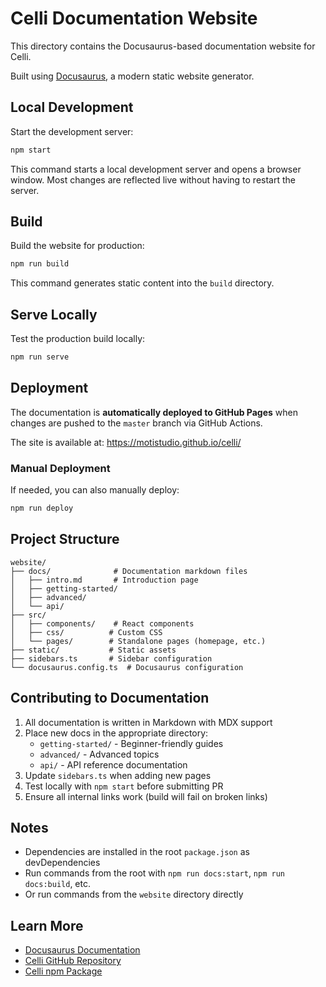 # Celli Documentation Website

This directory contains the Docusaurus-based documentation website for Celli.

Built using [Docusaurus](https://docusaurus.io/), a modern static website generator.

## Local Development

Start the development server:

```bash
npm start
```

This command starts a local development server and opens a browser window. Most changes are reflected live without having to restart the server.

## Build

Build the website for production:

```bash
npm run build
```

This command generates static content into the `build` directory.

## Serve Locally

Test the production build locally:

```bash
npm run serve
```

## Deployment

The documentation is **automatically deployed to GitHub Pages** when changes are pushed to the `master` branch via GitHub Actions.

The site is available at: https://motistudio.github.io/celli/

### Manual Deployment

If needed, you can also manually deploy:

```bash
npm run deploy
```

## Project Structure

```
website/
├── docs/              # Documentation markdown files
│   ├── intro.md       # Introduction page
│   ├── getting-started/
│   ├── advanced/
│   └── api/
├── src/
│   ├── components/    # React components
│   ├── css/          # Custom CSS
│   └── pages/        # Standalone pages (homepage, etc.)
├── static/           # Static assets
├── sidebars.ts       # Sidebar configuration
└── docusaurus.config.ts  # Docusaurus configuration
```

## Contributing to Documentation

1. All documentation is written in Markdown with MDX support
2. Place new docs in the appropriate directory:
   - `getting-started/` - Beginner-friendly guides
   - `advanced/` - Advanced topics
   - `api/` - API reference documentation
3. Update `sidebars.ts` when adding new pages
4. Test locally with `npm start` before submitting PR
5. Ensure all internal links work (build will fail on broken links)

## Notes

- Dependencies are installed in the root `package.json` as devDependencies
- Run commands from the root with `npm run docs:start`, `npm run docs:build`, etc.
- Or run commands from the `website` directory directly

## Learn More

- [Docusaurus Documentation](https://docusaurus.io/)
- [Celli GitHub Repository](https://github.com/motistudio/celli)
- [Celli npm Package](https://www.npmjs.com/package/celli)
